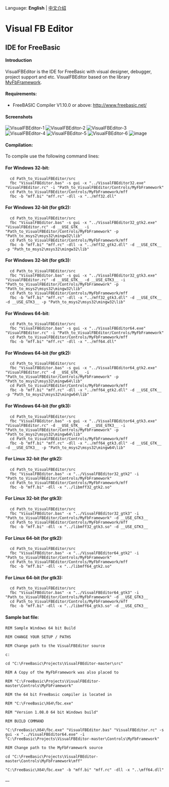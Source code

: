Language: <b>English</b> | <a href="README_CN.md">中文介绍</a>
# Visual FB Editor
## IDE for FreeBasic

#### Introduction
VisualFBEditor is the IDE for FreeBasic with visual designer, debugger, project support and etc. VisualFBEditor based on the library <a href="https://github.com/XusinboyBekchanov/Controls/MyFbFramework">MyFbFramework</a>.

#### Requirements:

* FreeBASIC Compiler V1.10.0 or above: http://www.freebasic.net/

#### Screenshots
![VisualFBEditor-1](https://user-images.githubusercontent.com/35757455/197079538-16cc5d7d-150e-46f1-b673-f9fe7352ad17.png)
![VisualFBEditor-2](https://user-images.githubusercontent.com/35757455/197079581-596100e9-86be-4469-8aae-104309845b2c.png)
![VisualFBEditor-3](https://user-images.githubusercontent.com/35757455/197079617-4c4d6902-3809-40da-a746-46bcdf993a75.png)
![VisualFBEditor-4](https://user-images.githubusercontent.com/35757455/197079674-2a2a685e-2403-4b8b-9b3b-95c4cc8bf5dc.png)
![VisualFBEditor-5](https://user-images.githubusercontent.com/35757455/197079706-5419cc84-db93-48b2-93f9-456db2414956.png)
![VisualFBEditor-6](https://user-images.githubusercontent.com/35757455/197079725-a88431cb-34e7-4a75-be8f-cd7f3f845ce5.png)
![image](https://github.com/XusinboyBekchanov/VisualFBEditor/assets/32607344/f98ffda9-88be-4e67-8074-1b58b24ae151)

#### Compilation:

To compile use the following command lines:

#### For Windows 32-bit:
```shell
  cd Path_to_VisualFBEditor/src
  fbc "VisualFBEditor.bas" -s gui -x "../VisualFBEditor32.exe" "VisualFBEditor.rc" -i "Path_to_VisualFBEditor/Controls/MyFbFramework"
  cd Path_to_VisualFBEditor/Controls/MyFbFramework/mff
  fbc -b "mff.bi" "mff.rc" -dll -x "../mff32.dll"
```
#### For Windows 32-bit (for gtk2):
```shell
  cd Path_to_VisualFBEditor/src
  fbc "VisualFBEditor.bas" -s gui -x "../VisualFBEditor32_gtk2.exe" "VisualFBEditor.rc" -d __USE_GTK__ -i "Path_to_VisualFBEditor/Controls/MyFbFramework" -p "Path_to_msys2\msys32\mingw32\lib"
  cd Path_to_VisualFBEditor/Controls/MyFbFramework/mff
  fbc -b "mff.bi" "mff.rc" -dll -x "../mff32_gtk2.dll" -d __USE_GTK__ -p "Path_to_msys2\msys32\mingw32\lib"
```
#### For Windows 32-bit (for gtk3):
```shell
  cd Path_to_VisualFBEditor/src
  fbc "VisualFBEditor.bas" -s gui -x "../VisualFBEditor32_gtk3.exe" "VisualFBEditor.rc" -d __USE_GTK__ -d __USE_GTK3__ -i "Path_to_VisualFBEditor/Controls/MyFbFramework" -p "Path_to_msys2\msys32\mingw32\lib"
  cd Path_to_VisualFBEditor/Controls/MyFbFramework/mff
  fbc -b "mff.bi" "mff.rc" -dll -x "../mff32_gtk3.dll" -d __USE_GTK__ -d __USE_GTK3__ -p "Path_to_msys2\msys32\mingw32\lib"
```
#### For Windows 64-bit:
```shell
  cd Path_to_VisualFBEditor/src
  fbc "VisualFBEditor.bas" -s gui -x "../VisualFBEditor64.exe" "VisualFBEditor.rc" -i "Path_to_VisualFBEditor/Controls/MyFbFramework"
  cd Path_to_VisualFBEditor/Controls/MyFbFramework/mff
  fbc -b "mff.bi" "mff.rc" -dll -x "../mff64.dll"
```
#### For Windows 64-bit (for gtk2):
```shell
  cd Path_to_VisualFBEditor/src
  fbc "VisualFBEditor.bas" -s gui -x "../VisualFBEditor64_gtk2.exe" "VisualFBEditor.rc" -d __USE_GTK__ -i "Path_to_VisualFBEditor/Controls/MyFbFramework" -p "Path_to_msys2\msys32\mingw64\lib"
  cd Path_to_VisualFBEditor/Controls/MyFbFramework/mff
  fbc -b "mff.bi" "mff.rc" -dll -x "../mff64_gtk2.dll" -d __USE_GTK__ -p "Path_to_msys2\msys32\mingw64\lib"
```
#### For Windows 64-bit (for gtk3):
```shell
  cd Path_to_VisualFBEditor/src
  fbc "VisualFBEditor.bas" -s gui -x "../VisualFBEditor64_gtk3.exe" "VisualFBEditor.rc" -d __USE_GTK__ -d __USE_GTK3__ -i "Path_to_VisualFBEditor/Controls/MyFbFramework" -p "Path_to_msys2\msys32\mingw64\lib"
  cd Path_to_VisualFBEditor/Controls/MyFbFramework/mff
  fbc -b "mff.bi" "mff.rc" -dll -x "../mff64_gtk3.dll" -d __USE_GTK__ -d __USE_GTK3__ -p "Path_to_msys2\msys32\mingw64\lib"
```
#### For Linux 32-bit (for gtk2):
```shell
  cd Path_to_VisualFBEditor/src
  fbc "VisualFBEditor.bas" -x "../VisualFBEditor32_gtk2" -i "Path_to_VisualFBEditor/Controls/MyFbFramework"
  cd Path_to_VisualFBEditor/Controls/MyFbFramework/mff
  fbc -b "mff.bi" -dll -x "../libmff32_gtk2.so"
```
#### For Linux 32-bit (for gtk3):
```shell
  cd Path_to_VisualFBEditor/src
  fbc "VisualFBEditor.bas" -x "../VisualFBEditor32_gtk3" -i "Path_to_VisualFBEditor/Controls/MyFbFramework" -d __USE_GTK3__
  cd Path_to_VisualFBEditor/Controls/MyFbFramework/mff
  fbc -b "mff.bi" -dll -x "../libmff32_gtk3.so" -d __USE_GTK3__
```
#### For Linux 64-bit (for gtk2):
```shell
  cd Path_to_VisualFBEditor/src
  fbc "VisualFBEditor.bas" -x "../VisualFBEditor64_gtk2" -i "Path_to_VisualFBEditor/Controls/MyFbFramework"
  cd Path_to_VisualFBEditor/Controls/MyFbFramework/mff
  fbc -b "mff.bi" -dll -x "../libmff64_gtk2.so"
```
#### For Linux 64-bit (for gtk3):
```shell
  cd Path_to_VisualFBEditor/src
  fbc "VisualFBEditor.bas" -x "../VisualFBEditor64_gtk3" -i "Path_to_VisualFBEditor/Controls/MyFbFramework" -d __USE_GTK3__
  cd Path_to_VisualFBEditor/Controls/MyFbFramework/mff
  fbc -b "mff.bi" -dll -x "../libmff64_gtk3.so" -d __USE_GTK3__
```
#### Sample bat file:
```shell
REM Sample Windows 64 bit Build

REM CHANGE YOUR SETUP / PATHS

REM Change path to the VisualFBEditor source

c:

cd "C:\FreeBasic\Projects\VisualFBEditor-master\src"

REM A Copy of the MyFbFramework was also placed to

REM "C:\FreeBasic\Projects\VisualFBEditor-master\Controls\MyFbFramework"

REM the 64 bit FreeBasic compiler is located in

REM "C:\FreeBasic\X64\fbc.exe"

REM "Version 1.08.0 64 bit Windows build"

REM BUILD COMMAND

"C:\FreeBasic\X64\fbc.exe" "VisualFBEditor.bas" "VisualFBEditor.rc" -s gui -x "../VisualFBEditor64.exe" -i "C:\FreeBasic\Projects\VisualFBEditor-master\Controls\MyFbFramework"

REM Change path to the MyFbFramework source

cd "C:\FreeBasic\Projects\VisualFBEditor-master\Controls\MyFbFramework\mff"

"C:\FreeBasic\X64\fbc.exe" -b "mff.bi" "mff.rc" -dll -x "..\mff64.dll"
```
__
